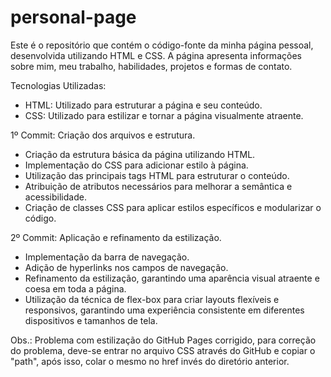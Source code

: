 # personal-page
Este é o repositório que contém o código-fonte da minha página pessoal, desenvolvida utilizando HTML e CSS. A página apresenta informações sobre mim, meu trabalho, habilidades, projetos e formas de contato.

Tecnologias Utilizadas: <br>
- HTML: Utilizado para estruturar a página e seu conteúdo. <br>
- CSS: Utilizado para estilizar e tornar a página visualmente atraente.

1º Commit: Criação dos arquivos e estrutura.
- Criação da estrutura básica da página utilizando HTML.
- Implementação do CSS para adicionar estilo à página.
- Utilização das principais tags HTML para estruturar o conteúdo.
- Atribuição de atributos necessários para melhorar a semântica e acessibilidade.
- Criação de classes CSS para aplicar estilos específicos e modularizar o código. 

2º Commit: Aplicação e refinamento da estilização.
- Implementação da barra de navegação.
- Adição de hyperlinks nos campos de navegação.
- Refinamento da estilização, garantindo uma aparência visual atraente e coesa em toda a página.
- Utilização da técnica de flex-box para criar layouts flexíveis e responsivos, garantindo uma experiência consistente em diferentes dispositivos e tamanhos de tela.

Obs.: Problema com estilização do GitHub Pages corrigido, para correção do problema, deve-se entrar no arquivo CSS através do GitHub e copiar o "path", após isso, colar o mesmo no href invés do diretório anterior.
